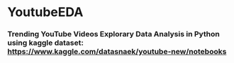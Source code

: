 # YoutubeEDA
### Trending YouTube Videos Explorary Data Analysis in Python using kaggle dataset: https://www.kaggle.com/datasnaek/youtube-new/notebooks
